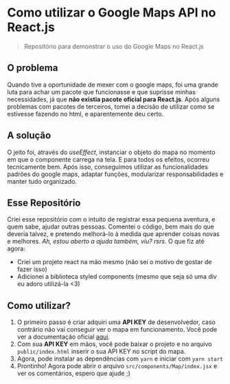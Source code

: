 # Como utilizar o Google Maps API no React.js
> Repositório para demonstrar o uso do Google Maps no React.js

## O problema

Quando tive a oportunidade de mexer com o google maps, foi uma grande luta para achar um pacote que funcionasse e que suprisse minhas necessidades, já que **não existia pacote oficial para React.js**. Após alguns problemas com pacotes de terceiros, tomei a decisão de utilizar como se estivesse fazendo no html, e aparentemente deu certo.

## A solução

O jeito foi, através do *useEffect*, instanciar o objeto do mapa no momento em que o componente carrega na tela. E para todos os efeitos, ocorreu tecnicamente bem. Após isso, conseguimos utilizar as funcionalidades padrões do google maps, adaptar funções, modularizar responsabilidades e manter tudo organizado.

## Esse Repositório

Criei esse repositório com o intuito de registrar essa pequena aventura, e quem sabe, ajudar outras pessoas. Comentei o código, bem mais do que deveria talvez, e pretendo melhorá-lo à medida que aprender coisas novas e melhores. *Ah, estou aberto a ajuda também, viu? rsrs*.
O que fiz até agora:
- Criei um projeto react na mão mesmo (não sei o motivo de gostar de fazer isso)
- Adicionei a biblioteca styled components (mesmo que seja só uma div eu adoro utilizá-la <3)

## Como utilizar?

1. O primeiro passo é criar adquiri uma **API KEY** de desenvolvedor, caso contrário não vai conseguir ver o mapa em funcionamento. Você pode ver a documentação oficial [aqui](https://developers.google.com/maps/documentation/javascript/overview?hl=pt).
2. Com sua **API KEY** em mãos, você pode baixar o projeto e no arquivo `public/index.html` inserir o sua API KEY no script do mapa.
3. Agora, pode instalar as dependências com `yarn` e iniciar com `yarn start`
4. Prontinho! Agora pode abrir o arquivo `src/components/Map/index.jsx` e ver os comentários, espero que ajude ;)
